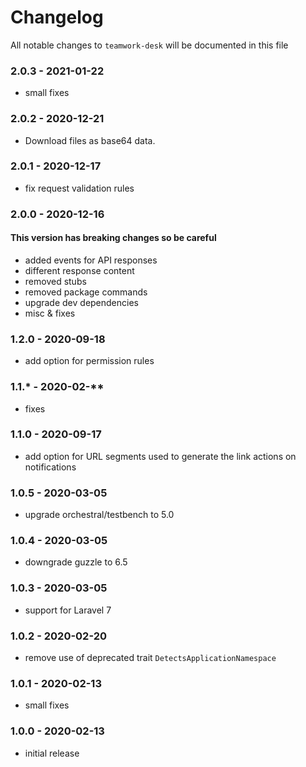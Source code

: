 # Changelog

All notable changes to `teamwork-desk` will be documented in this file

### 2.0.3 - 2021-01-22
- small fixes

### 2.0.2 - 2020-12-21
- Download files as base64 data.

### 2.0.1 - 2020-12-17
- fix request validation rules

### 2.0.0 - 2020-12-16  
#### This version has breaking changes so be careful
- added events for API responses
- different response content
- removed stubs
- removed package commands
- upgrade dev dependencies
- misc & fixes

### 1.2.0 - 2020-09-18
- add option for permission rules

### 1.1.* - 2020-02-**
- fixes

### 1.1.0 - 2020-09-17
- add option for URL segments used to generate the link actions on notifications

### 1.0.5 - 2020-03-05
- upgrade orchestral/testbench to 5.0

### 1.0.4 - 2020-03-05
- downgrade guzzle to 6.5

### 1.0.3 - 2020-03-05
- support for Laravel 7

### 1.0.2 - 2020-02-20
- remove use of deprecated trait `DetectsApplicationNamespace`

### 1.0.1 - 2020-02-13
- small fixes

### 1.0.0 - 2020-02-13
- initial release
